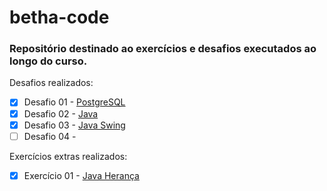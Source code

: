 # betha-code

### Repositório destinado ao exercícios e desafios executados ao longo do curso.


Desafios realizados:
- [x] Desafio 01 - [PostgreSQL](https://github.com/tjulioh/betha-code/blob/main/desafio/1/)
- [x] Desafio 02 - [Java](https://github.com/tjulioh/betha-code/blob/main/desafio/2/)
- [X] Desafio 03 - [Java Swing](https://github.com/tjulioh/betha-code/blob/main/desafio/3/)
- [ ] Desafio 04 - 

Exercícios extras realizados:
- [x] Exercício 01 - [Java Herança](https://github.com/tjulioh/betha-code/blob/main/extra/1/)